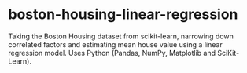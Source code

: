 # boston-housing-linear-regression
Taking the Boston Housing dataset from scikit-learn, narrowing down correlated factors and estimating mean house value using a linear regression model. Uses Python (Pandas, NumPy, Matplotlib and SciKit-Learn).
